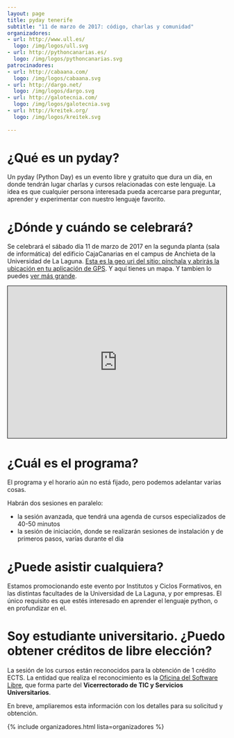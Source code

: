 ```yaml
---
layout: page
title: pyday tenerife
subtitle: "11 de marzo de 2017: código, charlas y comunidad"
organizadores:
- url: http://www.ull.es/
  logo: /img/logos/ull.svg
- url: http://pythoncanarias.es/
  logo: /img/logos/pythoncanarias.svg
patrocinadores:
- url: http://cabaana.com/
  logo: /img/logos/cabaana.svg
- url: http://dargo.net/
  logo: /img/logos/dargo.svg
- url: http://galotecnia.com/
  logo: /img/logos/galotecnia.svg
- url: http://kreitek.org/
  logo: /img/logos/kreitek.svg
  
---
```


# ¿Qué es un pyday?

Un pyday (Python Day) es un evento libre y gratuito que dura un día, en donde
tendrán lugar charlas y cursos relacionadas con este lenguaje. La idea es que
cualquier persona interesada pueda acercarse para preguntar, aprender y
experimentar con nuestro lenguaje favorito.

# ¿Dónde y cuándo se celebrará?

Se celebrará el sábado día 11 de marzo de 2017 en la segunda planta (sala de
informática) del edificio CajaCanarias en el campus de Anchieta de la
Universidad de La Laguna. [Esta es la geo uri del sitio: pínchala y abrirás la
ubicación en tu aplicación de GPS](geo:28.48110,-16.32270?z=19). Y aquí tienes
un mapa. Y tambien lo puedes [ver más grande](http://www.openstreetmap.org/?mlat=28.48117&amp;mlon=-16.32274#map=19/28.48117/-16.32274&amp;layers=N).

<iframe width="100%" height="350" frameborder="0" scrolling="no" marginheight="0" marginwidth="0" src="http://www.openstreetmap.org/export/embed.html?bbox=-16.324329078197483%2C28.48029373939774%2C-16.32114797830582%2C28.48203835729741&amp;layer=mapnik&amp;marker=28.481166051950126%2C-16.322738528251648" style="border: 1px solid black"></iframe>


# ¿Cuál es el programa?

El programa y el horario aún no está fijado, pero podemos adelantar varias cosas.

Habrán dos sesiones en paralelo:

- la sesión avanzada, que tendrá una agenda de cursos especializados de 40-50 minutos
- la sesión de iniciación, donde se realizarán sesiones de instalación y de primeros pasos, varías durante el día

# ¿Puede asistir cualquiera?

Estamos promocionando este evento por Institutos y Ciclos Formativos, en las
distintas facultades de la Universidad de La Laguna, y por empresas. El único
requisito es que estés interesado en aprender el lenguaje python, o en
profundizar en el.

# Soy estudiante universitario. ¿Puedo obtener créditos de libre elección?

La sesión de los cursos están reconocidos para la obtención de 1 crédito ECTS.
La entidad que realiza el reconocimiento es la [Oficina del Software
Libre](http://www.osl.ull.es), que forma parte del **Vicerrectorado de TIC y
Servicios Universitarios**.

En breve, ampliaremos esta información con los detalles para su solicitud
y obtención.

{% include organizadores.html lista=organizadores %}

